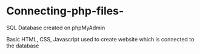 # Connecting-php-files-

SQL Database created on phpMyAdmin

Basic HTML, CSS, Javascript used to create website which is connected to the database 

